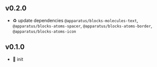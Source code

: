 ## v0.2.0

* ♻️ update dependencies `@apparatus/blocks-molecules-text`, `@apparatus/blocks-atoms-spacer`, `@apparatus/blocks-atoms-border`, `@apparatus/blocks-atoms-icon`

## v0.1.0

* 🐣 init
